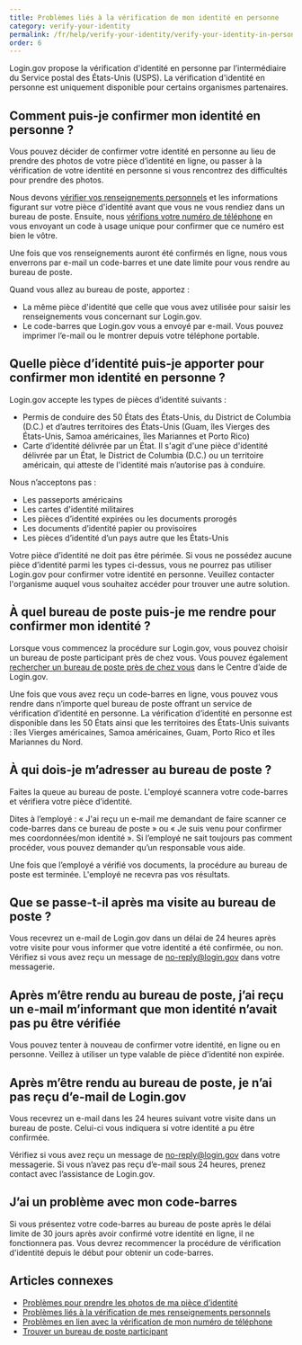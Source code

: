 ```yaml
---
title: Problèmes liés à la vérification de mon identité en personne
category: verify-your-identity
permalink: /fr/help/verify-your-identity/verify-your-identity-in-person/
order: 6
---
```


Login.gov propose la vérification d'identité en personne par l’intermédiaire du Service postal des États-Unis (USPS). La vérification d'identité en personne est uniquement disponible pour certains organismes partenaires.

## Comment puis-je confirmer mon identité en personne ?

Vous pouvez décider de confirmer votre identité en personne au lieu de prendre des photos de votre pièce d’identité en ligne, ou passer à la vérification de votre identité en personne si vous rencontrez des difficultés pour prendre des photos.

Nous devons [vérifier vos renseignements personnels](#) et les informations figurant sur votre pièce d'identité avant que vous ne vous rendiez dans un bureau de poste. Ensuite, nous [vérifions votre numéro de téléphone](#) en vous envoyant un code à usage unique pour confirmer que ce numéro est bien le vôtre.

Une fois que vos renseignements auront été confirmés en ligne, nous vous enverrons par e-mail un code-barres et une date limite pour vous rendre au bureau de poste.

Quand vous allez au bureau de poste, apportez :

- La même pièce d'identité que celle que vous avez utilisée pour saisir les renseignements vous concernant sur Login.gov.
- Le code-barres que Login.gov vous a envoyé par e-mail. Vous pouvez imprimer l’e-mail ou le montrer depuis votre téléphone portable.

## Quelle pièce d’identité puis-je apporter pour confirmer mon identité en personne ?

Login.gov accepte les types de pièces d’identité suivants :

- Permis de conduire des 50 États des États-Unis, du District de Columbia (D.C.) et d’autres territoires des États-Unis (Guam, îles Vierges des États-Unis, Samoa américaines, îles Mariannes et Porto Rico)
- Carte d’identité délivrée par un État. Il s'agit d'une pièce d'identité délivrée par un État, le District de Columbia (D.C.) ou un territoire américain, qui atteste de l'identité mais n’autorise pas à conduire.

Nous n’acceptons pas :

- Les passeports américains
- Les cartes d'identité militaires
- Les pièces d’identité expirées ou les documents prorogés
- Les documents d’identité papier ou provisoires
- Les pièces d’identité d’un pays autre que les États-Unis

Votre pièce d’identité ne doit pas être périmée. Si vous ne possédez aucune pièce d’identité parmi les types ci-dessus, vous ne pourrez pas utiliser Login.gov pour confirmer votre identité en personne. Veuillez contacter l'organisme auquel vous souhaitez accéder pour trouver une autre solution.

## À quel bureau de poste puis-je me rendre pour confirmer mon identité ?

Lorsque vous commencez la procédure sur Login.gov, vous pouvez choisir un bureau de poste participant près de chez vous. Vous pouvez également [rechercher un bureau de poste près de chez vous](#) dans le Centre d’aide de Login.gov.

Une fois que vous avez reçu un code-barres en ligne, vous pouvez vous rendre dans n’importe quel bureau de poste offrant un service de vérification d’identité en personne. La vérification d’identité en personne est disponible dans les 50 États ainsi que les territoires des États-Unis suivants : îles Vierges américaines, Samoa américaines, Guam, Porto Rico et îles Mariannes du Nord.

## À qui dois-je m’adresser au bureau de poste ?

Faites la queue au bureau de poste. L'employé scannera votre code-barres et vérifiera votre pièce d’identité.

Dites à l’employé : « J'ai reçu un e-mail me demandant de faire scanner ce code-barres dans ce bureau de poste » ou « Je suis venu pour confirmer mes coordonnées/mon identité ». Si l’employé ne sait toujours pas comment procéder, vous pouvez demander qu’un responsable vous aide.

Une fois que l’employé a vérifié vos documents, la procédure au bureau de poste est terminée. L'employé ne recevra pas vos résultats.

## Que se passe-t-il après ma visite au bureau de poste ?

Vous recevrez un e-mail de Login.gov dans un délai de 24 heures après votre visite pour vous informer que votre identité a été confirmée, ou non. Vérifiez si vous avez reçu un message de [no-reply@login.gov](mailto:no-reply@login.gov) dans votre messagerie.

## Après m’être rendu au bureau de poste, j’ai reçu un e-mail m’informant que mon identité n’avait pas pu être vérifiée

Vous pouvez tenter à nouveau de confirmer votre identité, en ligne ou en personne. Veillez à utiliser un type valable de pièce d’identité non expirée.

## Après m’être rendu au bureau de poste, je n’ai pas reçu d’e-mail de Login.gov

Vous recevrez un e-mail dans les 24 heures suivant votre visite dans un bureau de poste. Celui-ci vous indiquera si votre identité a pu être confirmée.

Vérifiez si vous avez reçu un message de [no-reply@login.gov](mailto:no-reply@login.gov) dans votre messagerie. Si vous n’avez pas reçu d’e-mail sous 24 heures, prenez contact avec l’assistance de Login.gov.

## J’ai un problème avec mon code-barres

Si vous présentez votre code-barres au bureau de poste après le délai limite de 30 jours après avoir confirmé votre identité en ligne, il ne fonctionnera pas. Vous devrez recommencer la procédure de vérification d'identité depuis le début pour obtenir un code-barres.

## Articles connexes

* [Problèmes pour prendre les photos de ma pièce d’identité](#)
* [Problèmes liés à la vérification de mes renseignements personnels](#)
* [Problèmes en lien avec la vérification de mon numéro de téléphone](#)
* [Trouver un bureau de poste participant](#)

